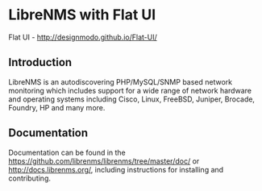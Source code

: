 # LibreNMS with Flat UI
Flat UI - http://designmodo.github.io/Flat-UI/

Introduction
------------

LibreNMS is an autodiscovering PHP/MySQL/SNMP based network monitoring
which includes support for a wide range of network hardware and operating
systems including Cisco, Linux, FreeBSD, Juniper, Brocade, Foundry, HP and
many more.


Documentation
-------------

Documentation can be found in the https://github.com/librenms/librenms/tree/master/doc/ or http://docs.librenms.org/, including instructions for installing and contributing.
